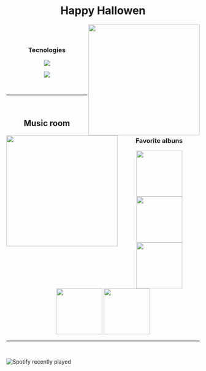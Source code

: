  <h1 align="center">Happy Hallowen</h1>
 <div>
   <img align="right" src="https://cdn.discordapp.com/attachments/1020046868794847412/1035587096699748483/307098402143201.png" width="290"/>
 </div>

<div align="center">
  <br>
  <br>
  <h3>Tecnologies</h3>
    <p>
        <img src="https://skillicons.dev/icons?i=html,css,js,tailwind" />
    </p>
    <p>
        <img src="https://skillicons.dev/icons?i=java,python,c" />
    </p>
   <br>
</div>

---

<br>

<img align="left" src="https://cdn.discordapp.com/attachments/1020046868794847412/1035587505354973225/FeT0z9wXkAolkBh_2.jpg" width="290"/>

<h2 align="center"> Music room </h2>

<div align="center">
  <h3> Favorite albuns </h3>
  <img src="https://t2.genius.com/unsafe/631x0/https%3A%2F%2Fimages.genius.com%2F395eb4a5e6aa04c8574425345cd816f5.894x894x1.png" width="120">
  <img src="https://t2.genius.com/unsafe/631x0/https%3A%2F%2Fimages.genius.com%2F522b64c7d14b49c118a4b18bed212278.1000x1000x1.jpg" width="120">
  <img src="https://t2.genius.com/unsafe/631x0/https%3A%2F%2Fimages.genius.com%2F0163fd2bf458dcb8fa4a276b1b03fe98.999x999x1.png" width="120">
  <img src="https://t2.genius.com/unsafe/631x0/https%3A%2F%2Fimages.genius.com%2Feae7745edb096f44cccfd9123e52a4f1.1000x1000x1.png" width="120">
  <img src="https://t2.genius.com/unsafe/631x0/https%3A%2F%2Fimages.genius.com%2F135e9ae4d19e7816e0ffdd9a95922a0c.1000x1000x1.jpg" width="120">
</div>

---

<br>

![Spotify recently played](https://spotify-recently-played-readme.vercel.app/api?user=4gvin36hbuyictiwzrvnis9b1&count=5&width=1000)
